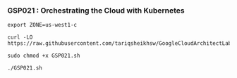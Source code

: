 ### GSP021 :  Orchestrating the Cloud with Kubernetes 

```
export ZONE=us-west1-c
```

```
curl -LO https://raw.githubusercontent.com/tariqsheikhsw/GoogleCloudArchitectLabs/main/GSP021.sh

sudo chmod +x GSP021.sh

./GSP021.sh
```

